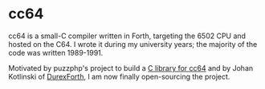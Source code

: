 # cc64

cc64 is a small-C compiler written in Forth, targeting the 6502 CPU and
hosted on the C64. I wrote it during my university years; the
majority of the code was written 1989-1991.

Motivated by puzzphp's project to build a
[C library for cc64](https://sourceforge.net/projects/cc64/) and by
Johan Kotlinski of [DurexForth](https://github.com/jkotlinski/durexforth),
I am now finally open-sourcing the project.

